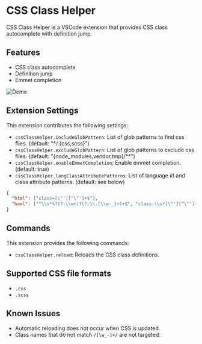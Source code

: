 # CSS Class Helper

CSS Class Helper is a VSCode extension that provides CSS class autocomplete with definition jump.

## Features

- CSS class autocomplete
- Definition jump
- Emmet completion

![Demo](https://i.gyazo.com/633d416403fd3e2e6f741c654b477de1.gif)

## Extension Settings

This extension contributes the following settings:

- `cssClassHelper.includeGlobPattern`: List of glob patterns to find css files. (default: "\*_/_.{css,scss}")
- `cssClassHelper.excludeGlobPattern`: List of glob patterns to exclude css files. (default: "{node_modules,vendor,tmp}/\*\*")
- `cssClassHelper.enableEmmetCompletion`: Enable emmet completion. (default: true)
- `cssClassHelper.langClassAttributePatterns`: List of language id and class attribute patterns. (default: see below)

```json
{
  "html": ["class=[\"'][^\"']+$"],
  "haml": ["^\\s*%?(?:\\w+)?(?:\\.[\\w-_]+)+$", "class:\\s*[\"'][^\"']+$"]
}
```

## Commands

This extension provides the following commands:

- `cssClassHelper.reload`: Reloads the CSS class definitions.

## Supported CSS file formats

- `.css`
- `.scss`

## Known Issues

- Automatic reloading does not occur when CSS is updated.
- Class names that do not match `/[\w_-]+/` are not targeted.
